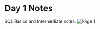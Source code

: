 # Day 1 Notes
SQL Basics and Intermediate notes.
![Page 1](https://cdn.discordapp.com/attachments/777406167093215273/1139277580403474542/image.png)
